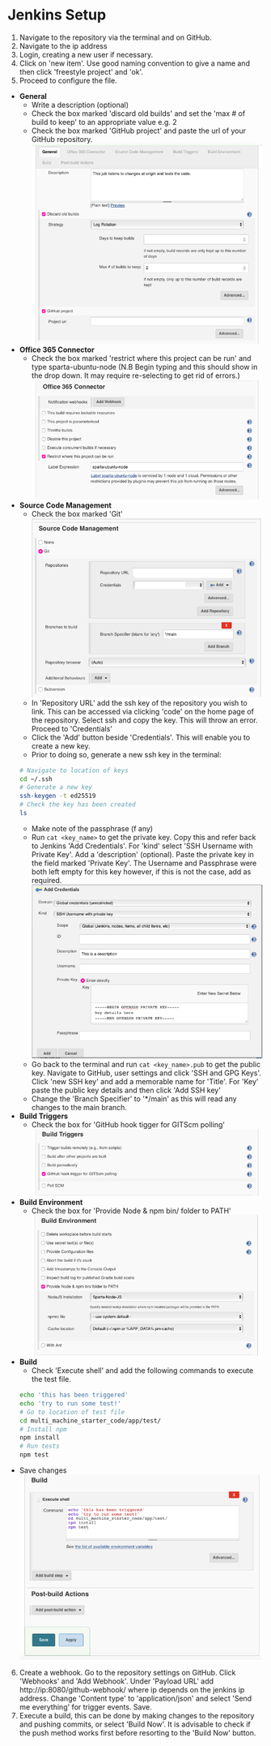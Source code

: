 # Jenkins Setup
1. Navigate to the repository via the terminal and on GitHub.
1. Navigate to the ip address
2. Login, creating a new user if necessary.
3. Click on 'new item'. Use good naming convention to give a name and then click 'freestyle project' and 'ok'.
4. Proceed to configure the file.  
  * **General**
    * Write a description (optional)
    * Check the box marked 'discard old builds' and set the 'max # of build to keep' to an appropriate value e.g. 2
    * Check the box marked 'GitHub project' and paste the url of your GitHub repository.
    ![general](images/general.png)
  * **Office 365 Connector**
    * Check the box marked 'restrict where this project can be run' and type sparta-ubuntu-node (N.B Begin typing and this should show in the drop down. It may require re-selecting to get rid of errors.)
    ![office](images/office_365_connector.png)
  * **Source Code Management**
    * Check the box marked 'Git'
    ![source_code](images/source_code_management.png)
    * In 'Repository URL' add the ssh key of the repository you wish to link. This can be accessed via clicking 'code' on the home page of the repository. Select ssh and copy the key. This will throw an error. Proceed to 'Credentials'
    * Click the 'Add' button beside 'Credentials'. This will enable you to create a new key.
    * Prior to doing so, generate a new ssh key in the terminal:
    ```bash
    # Navigate to location of keys
    cd ~/.ssh
    # Generate a new key
    ssh-keygen -t ed25519
    # Check the key has been created
    ls
    ```
    * Make note of the passphrase (f any)
    * Run `cat <key_name>` to get the private key. Copy this and refer back to Jenkins 'Add Credentials'. For 'kind' select 'SSH Username with Private Key'. Add a 'description' (optional). Paste the private key in the field marked 'Private Key'. The Username and Passphrase were both left empty for this key however, if this is not the case, add as required.  
    ![Credentials](images/add_credentials.png)
    * Go back to the terminal and run `cat <key_name>.pub` to get the public key. Navigate to GitHub, user settings and click 'SSH and GPG Keys'. Click 'new SSH key' and add a memorable name for 'Title'. For 'Key' paste the public key details and then click 'Add SSH key'
    * Change the 'Branch Specifier' to '*/main' as this will read any changes to the main branch.
  * **Build Triggers**
    * Check the box for 'GitHub hook tigger for GITScm polling'
    ![build_triggers](images/build_triggers.png)
  * **Build Environment**
    * Check the box for 'Provide Node & npm bin/ folder to PATH'
    ![build_environemnt](images/build_environment.png)
  * **Build**
    * Check 'Execute shell' and add the following commands to execute the test file.
    ```bash
    echo 'this has been triggered'
    echo 'try to run some test!'
    # Go to location of test file
    cd multi_machine_starter_code/app/test/
    # Install npm
    npm install
    # Run tests
    npm test
    ```
  * Save changes
  ![build](images/build.png)
6. Create a webhook. Go to the repository settings on GitHub. Click 'Webhooks' and 'Add Webhook'. Under 'Payload URL' add http://ip:8080/github-webhook/ where ip depends on the jenkins ip address. Change 'Content type' to 'application/json' and select 'Send me everything' for trigger events. Save.
7. Execute a build, this can be done by making changes to the repository and pushing commits, or select 'Build Now'. It is advisable to check if the push method works first before resorting to the 'Build Now' button.
